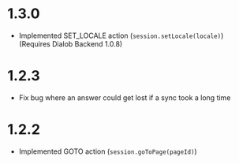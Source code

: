 # 1.3.0
* Implemented SET_LOCALE action (`session.setLocale(locale)`) (Requires Dialob Backend 1.0.8)

# 1.2.3
* Fix bug where an answer could get lost if a sync took a long time

# 1.2.2
* Implemented GOTO action (`session.goToPage(pageId)`)
